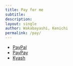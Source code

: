 ```yaml
---
title: Pay for me
subtitle: 
description: 
layout: single
author: Wakabayashi, Kenichi
permalink: /pay/
---
```

- [PayPal](/pay/paypay/)
- [PayPay](/pay/paypal/)
- [Kyash](/pay/kyash/)
